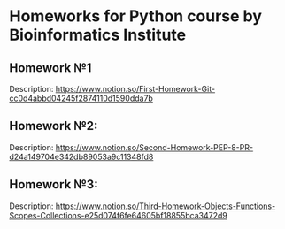 # Homeworks for Python course by Bioinformatics Institute

## Homework №1

Description: https://www.notion.so/First-Homework-Git-cc0d4abbd04245f2874110d1590dda7b

## Homework №2:

Description: https://www.notion.so/Second-Homework-PEP-8-PR-d24a149704e342db89053a9c11348fd8

## Homework №3:

Description: https://www.notion.so/Third-Homework-Objects-Functions-Scopes-Collections-e25d074f6fe64605bf18855bca3472d9


